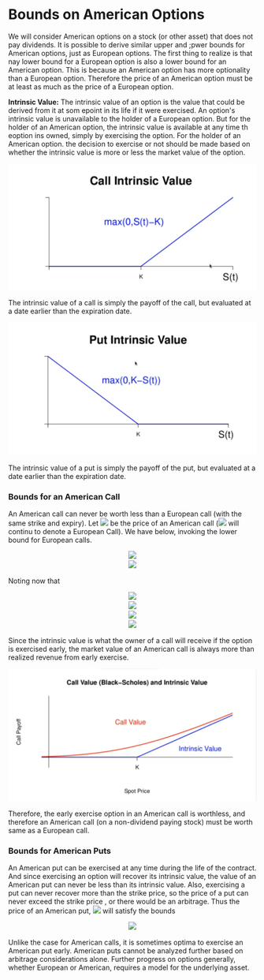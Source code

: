 <h1>Bounds on American Options</h1>
We will consider American options on a stock (or other asset) that does not pay dividends. It is possible to derive similar upper and ;pwer bounds for American options, just as European options. The first thing to realize is that nay lower bound for a European option is also a lower bound for an American option. This is because an American option has more optionality than a European option. Therefore the price of an American option must be at least as much as the price of a European option. 

__Intrinsic Value:__ The intrinsic value of an option is the value that could be derived from it at som epoint in its life if it were exercised. An option's intrinsic value is unavailable to the holder of a European option. But for the holder of an American option, the intrinsic value is available at any time th eoption ins owned, simply by exercising the option. For the holder of an American option. the decision to exercise or not should be made based on whether the intrinsic value is more or less the market value of the option. 

<img src="../Images/S6_Call_intrinsic_value.png" alt="Intrinsic Value of Call Option"/>

The intrinsic value of a call is simply the payoff of the call, but evaluated at a date earlier than the expiration date. 

<img src="../Images/S6_Put_intrinsic_value.png" alt="Intrinsic Value of Put Option"/>

The intrinsic value of a put is simply the payoff of the put, but evaluated at a date earlier than the expiration date. 

<h3>Bounds for an American Call</h3>
An American call can never be worth less than a European call (with the same strike and expiry). Let <img src="https://render.githubusercontent.com/render/math?math=C_{A} \( S \( t ), t )"> be the price of an American call (<img src="https://render.githubusercontent.com/render/math?math=C \( S \( t ), t )"> will continu to denote a European Call). We have below, invoking the lower bound for European calls. 

<p align="center">
<img src="https://render.githubusercontent.com/render/math?math=C_{A} \( S \( t ), t ) \ge C \( S \( t ), t )"><br>
  <img src="https://render.githubusercontent.com/render/math?math=\ge \max \( 0, S \( t ) - e^{-r \( T - t )} K )">
</p>

Noting now that 

<p align="center">
<img src="https://render.githubusercontent.com/render/math?math=\max \( 0, S \( t ) - e^{-r \( T - t )} K ) > \MAX \( 0, S \( t ) - K )"><br>
  <img src="https://render.githubusercontent.com/render/math?math=\text{we then have}"><br>
  <img src="https://render.githubusercontent.com/render/math?math=C_{A} \( S \(  t ) , t ) > \max \( 0, S \( t ) - K )"><br>
  <img src="https://render.githubusercontent.com/render/math?math==\text{call intrinsic value}"><br>
</p>

Since the intrinsic value is what the owner of a call will receive if the option is exercised early, the market value of an American call is always more than realized revenue from early exercise. 

<img src="../Images/S6_Call_value_and_intrinsic_Value.png" alt="Call Value (Balck-Scholes) and Intrinsic Value"/>

Therefore, the early exercise option in an American call is worthless, and therefore an American call (on a non-dividend paying stock) must be worth same as a European call. 

<h3>Bounds for American Puts</h3>
An American put can be exercised at any time during the life of the contract. And since exercising an option will recover its intrinsic value, the value of an American put can never be less than its intrinsic value. Also, exercising a put can never recover more than the strike price, so the price of a put can never exceed the strike price , or there would be an arbitrage. Thus the price of an American put, <img src="https://render.githubusercontent.com/render/math?math=P_{A} \( S \( t ) , t )"> will satisfy the bounds

<p align="center">
<img src="https://render.githubusercontent.com/render/math?math=\max \( 0, K - S \( t ) ) \le P_{A} \( S \( t ), t ) \le K">
</p>

Unlike the case for American calls, it is sometimes optima to exercise an American put early. American puts cannot be analyzed further based on arbitrage considerations alone. Further progress on options generally, whether European or American, requires a model for the underlying asset.
